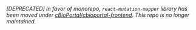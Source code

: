 *[DEPRECATED] In favor of monorepo, `react-mutation-mapper` library has been moved under [cBioPortal/cbioportal-frontend](https://github.com/cBioPortal/cbioportal-frontend/tree/master/packages/react-mutation-mapper). This repo is no longer maintained.*
